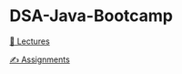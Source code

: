 # DSA-Java-Bootcamp






[📂 Lectures][1]

[✍️ Assignments][2]


[1]:https://github.com/kunal-kushwaha/DSA-Bootcamp-Java/tree/main/lectures/ "Assignments"
[2]:https://github.com/kunal-kushwaha/DSA-Bootcamp-Java/tree/main/assignments/ "Lectures"

